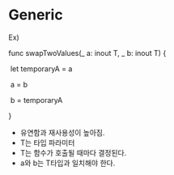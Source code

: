 # Generic

Ex) 

func swapTwoValues<T>(_ a: inout T, _ b: inout T) {

​	let temporaryA = a

​	a = b

​	b = temporaryA

}



* 유연함과 재사용성이 높아짐.
* T는 타입 파라미터
* T는 함수가 호출될 때마다 결정된다.
* a와 b는 T타입과 일치해야 한다.